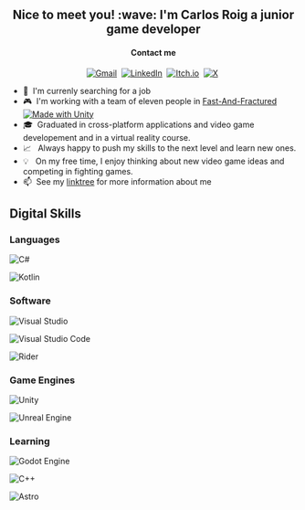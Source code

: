 <h2 align="center">Nice to meet you! :wave: I'm Carlos Roig a junior game developer</h2>
<h4 align="center">Contact me</h4>
<p align="center">
<a href="mailto:carlos.roig.garcia@gmail.com"><img alt="Gmail" src="https://img.shields.io/badge/Gmail-D14836?logo=gmail&logoColor=white"></a>&nbsp;
<a href="https://www.linkedin.com/in/carlos-roig-garcia/"><img alt="LinkedIn" src="https://custom-icon-badges.demolab.com/badge/LinkedIn-0A66C2?logo=linkedin-white&logoColor=fff"/></a>&nbsp;
<a href="https://carlos-roig-garcia.itch.io/"><img alt="Itch.io" src="https://img.shields.io/badge/itch.io-%23FF0B34.svg?logo=Itch.io&logoColor=white"/></a>&nbsp;
<a href="https://x.com/CarlosRoigG"><img alt="X" src="https://img.shields.io/badge/X-%23000000.svg?logo=X&logoColor=white"/></a>&nbsp;
</p>

- :eyes: &nbsp;I'm currenly searching for a job
- 🎮 &nbsp;I'm working with a team of eleven people in [Fast-And-Fractured](https://github.com/CEVR-ICALES/Fast-And-Fractured) [![Made with Unity](https://img.shields.io/badge/Made%20with-Unity-57b9d3.svg?style=plastic&logo=unity)](https://unity3d.com)
- 🎓 &nbsp;Graduated in cross-platform applications and video game developement and in a virtual reality course.
- :chart_with_upwards_trend: &nbsp; Always happy to push my skills to the next level and learn new ones.
- :bulb: &nbsp; On my free time, I enjoy thinking about new video game ideas and competing in fighting games. 
- :mailbox:&nbsp; See my [linktree](https://linktr.ee/carlos.roig.garcia9) for more information about me 
<h2>Digital Skills
<h3>Languages</h3>
<p>

![C#](https://custom-icon-badges.demolab.com/badge/C%23-%23239120.svg?logo=cshrp&logoColor=white)

![Kotlin](https://img.shields.io/badge/Kotlin-%237F52FF.svg?logo=kotlin&logoColor=white)

</p>

<h3>Software</h3>
<p>

![Visual Studio](https://custom-icon-badges.demolab.com/badge/Visual%20Studio-5C2D91.svg?&logo=visualstudio&logoColor=white)

![Visual Studio Code](https://custom-icon-badges.demolab.com/badge/Visual%20Studio%20Code-0078d7.svg?logo=vsc&logoColor=white)

![Rider](https://img.shields.io/badge/Rider-000?logo=rider&logoColor=fff)
</p>

<h3>Game Engines</h3>
<p>

![Unity](https://img.shields.io/badge/Unity-%23000000.svg?logo=unity&logoColor=white)

![Unreal Engine](https://img.shields.io/badge/Unreal%20Engine-%23313131.svg?logo=unrealengine&logoColor=white)

</p>

<h3>Learning</h3>
<p>

![Godot Engine](https://img.shields.io/badge/Godot-%23FFFFFF.svg?logo=godot-engine)

![C++](https://img.shields.io/badge/C++-%2300599C.svg?logo=c%2B%2B&logoColor=white)

![Astro](https://img.shields.io/badge/Astro-BC52EE?logo=astro&logoColor=fff)

</p>

<!--
**CarlosRoig09/CarlosRoig09** is a ✨ _special_ ✨ repository because its `README.md` (this file) appears on your GitHub profile.

Here are some ideas to get you started:

- 🔭 I’m currently working on ...
- 🌱 I’m currently learning ...
- 👯 I’m looking to collaborate on ...
- 🤔 I’m looking for help with ...
- 💬 Ask me about ...
- 📫 How to reach me: ...
- 😄 Pronouns: ...
- ⚡ Fun fact: ...
-->
